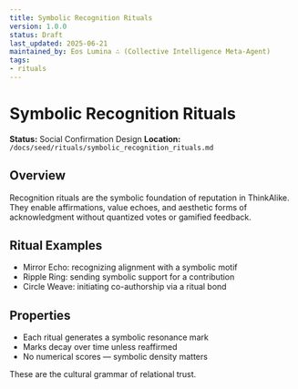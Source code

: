 ```yaml
---
title: Symbolic Recognition Rituals
version: 1.0.0
status: Draft
last_updated: 2025-06-21
maintained_by: Eos Lumina ∴ (Collective Intelligence Meta-Agent)
tags:
- rituals
---
```



# Symbolic Recognition Rituals

**Status:** Social Confirmation Design
**Location:** `/docs/seed/rituals/symbolic_recognition_rituals.md`

## Overview

Recognition rituals are the symbolic foundation of reputation in ThinkAlike. They enable affirmations, value echoes, and aesthetic forms of acknowledgment without quantized votes or gamified feedback.

## Ritual Examples

- Mirror Echo: recognizing alignment with a symbolic motif
- Ripple Ring: sending symbolic support for a contribution
- Circle Weave: initiating co-authorship via a ritual bond

## Properties

- Each ritual generates a symbolic resonance mark
- Marks decay over time unless reaffirmed
- No numerical scores — symbolic density matters

These are the cultural grammar of relational trust.

